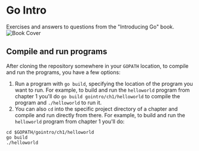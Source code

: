 # Go Intro
Exercises and answers to questions from the "Introducing Go" book.
![Book Cover](https://github.com/jonathantorres/gointro/blob/master/cover.jpg)

## Compile and run programs
After cloning the repository somewhere in your `GOPATH` location, to compile and run the programs, you have a few options:
1. Run a program with `go build`, specifying the location of the program you want to run. For example, to build and run the `helloworld` program from chapter 1 you'll do `go build gointro/ch1/helloworld` to compile the program and `./helloworld` to run it.
2. You can also `cd` into the specific project directory of a chapter and compile and run directly from there. For example, to build and run the `helloworld` program from chapter 1 you'll do:
```
cd $GOPATH/gointro/ch1/helloworld
go build
./helloworld
```
